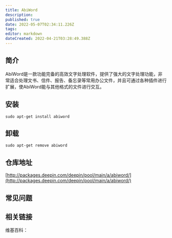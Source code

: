 ```yaml
---
title: AbiWord
description: 
published: true
date: 2022-05-07T02:34:11.226Z
tags: 
editor: markdown
dateCreated: 2022-04-21T03:28:49.388Z
---
```


## 简介

AbiWord是一款功能完备的高效文字处理软件，提供了强大的文字处理功能，非常适合处理文书、信件、报告、备忘录等常用办公文件，并且可通过各种插件进行扩展，使AbiWord能与其他格式的文件进行交互。

## 安装

`sudo apt-get install abiword`

## 卸载

`sudo apt-get remove abiword`

## 仓库地址

[http://packages.deepin.com/deepin/pool/main/a/abiword/](http://packages.deepin.com/deepin/pool/main/a/abiword/)


## 常见问题


## 相关链接

维基百科：